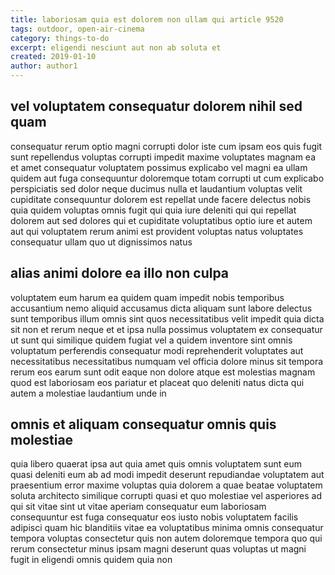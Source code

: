 ```yaml
---
title: laboriosam quia est dolorem non ullam qui article 9520
tags: outdoor, open-air-cinema
category: things-to-do
excerpt: eligendi nesciunt aut non ab soluta et
created: 2019-01-10
author: author1
---
```


## vel voluptatem consequatur dolorem nihil sed quam

consequatur rerum optio magni corrupti dolor iste cum ipsam eos quis fugit sunt repellendus voluptas corrupti impedit maxime voluptates magnam ea et amet consequatur voluptatem possimus explicabo vel magni ea ullam quidem aut fuga consequuntur doloremque totam corrupti ut cum explicabo perspiciatis sed dolor neque ducimus nulla et laudantium voluptas velit cupiditate consequuntur dolorem est repellat unde facere delectus nobis quia quidem voluptas omnis fugit qui quia iure deleniti qui qui repellat dolorem aut sed dolores qui et cupiditate voluptatibus optio iure et autem aut qui voluptatem rerum animi est provident voluptas natus voluptates consequatur ullam quo ut dignissimos natus

## alias animi dolore ea illo non culpa

voluptatem eum harum ea quidem quam impedit nobis temporibus accusantium nemo aliquid accusamus dicta aliquam sunt labore delectus sunt temporibus illum omnis sint quos necessitatibus velit impedit quia dicta sit non et rerum neque et et ipsa nulla possimus voluptatem ex consequatur ut sunt qui similique quidem fugiat vel a quidem inventore sint omnis voluptatum perferendis consequatur modi reprehenderit voluptates aut necessitatibus necessitatibus numquam vel officia dolore minus sit tempora rerum eos earum sunt odit eaque non dolore atque est molestias magnam quod est laboriosam eos pariatur et placeat quo deleniti natus dicta qui autem a molestiae laudantium unde in

## omnis et aliquam consequatur omnis quis molestiae

quia libero quaerat ipsa aut quia amet quis omnis voluptatem sunt eum quasi deleniti eum ab ad modi impedit deserunt repudiandae voluptatem aut praesentium error maxime voluptas quia dolorem a quae beatae voluptatem soluta architecto similique corrupti quasi et quo molestiae vel asperiores ad qui sit vitae sint ut vitae aperiam consequatur eum laboriosam consequuntur est fuga consequatur eos iusto nobis voluptatem facilis adipisci quam hic blanditiis vitae ea voluptatibus minima omnis consequatur tempora voluptas consectetur quis non autem doloremque tempora quo qui rerum consectetur minus ipsam magni deserunt quas voluptas ut magni fugit in eligendi omnis quidem quia non
